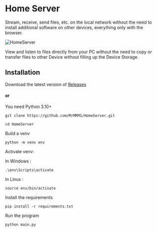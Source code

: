 # Home Server
Stream, receive, send files, etc. on the local network without the need to install additional software on other devices, everything only with the browser.

![HomeServer](https://user-images.githubusercontent.com/61387127/170466947-0c738240-9964-436f-83f8-73b5e0dac2f8.jpeg)

View and listen to files directly from your PC without the need to copy or transfer files to other Device without filling up the Device Storage.

## Installation
Download the latest version of [Releases](https://github.com/MrMRM1/HomeServer/releases)

#### or

You need Python 3.10+ 
```
git clone https://github.com/MrMRM1/HomeServer.git
```
```
cd HomeServer
```
Build a venv
```
python -m venv env
```
Activate venv:

In Windows :

```
.\env\Scripts\activate
```

In Linux :
```
source env/bin/activate
```
Install the requirements
```
pip install -r requirements.txt
```
Run the program
```
python main.py
```
